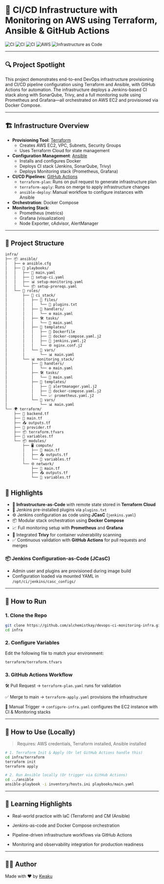 # 🚀 CI/CD Infrastructure with Monitoring on AWS using Terraform, Ansible & GitHub Actions

![CI](https://img.shields.io/github/actions/workflow/status/your-username/your-repo/tf-plan.yaml?label=Terraform%20Plan&style=for-the-badge)
![CI](https://img.shields.io/github/actions/workflow/status/your-username/your-repo/tf-apply.yaml?label=Terraform%20Apply&style=for-the-badge)
![CI](https://img.shields.io/github/actions/workflow/status/your-username/your-repo/ansible-deploy.yaml?label=Ansible%20Provisioning&style=for-the-badge)
![AWS](https://img.shields.io/badge/AWS-EC2%20%7C%20VPC%20%7C%20SG-orange?style=for-the-badge)
![Infrastructure as Code](https://img.shields.io/badge/IaC-Terraform%20%7C%20Ansible-blueviolet?style=for-the-badge)

---

## 🔍 Project Spotlight

This project demonstrates end-to-end DevOps infrastructure provisioning and CI/CD pipeline configuration using Terraform and Ansible, with GitHub Actions for automation. The infrastructure deploys a Jenkins-based CI stack along with SonarQube, Trivy, and a full monitoring suite using Prometheus and Grafana—all orchestrated on AWS EC2 and provisioned via Docker Compose.

---

## 🏗 Infrastructure Overview

- **Provisioning Tool**: [Terraform](https://www.terraform.io/)
  - Creates AWS EC2, VPC, Subnets, Security Groups
  - Uses Terraform Cloud for state management
- **Configuration Management**: [Ansible](https://www.ansible.com/)
  - Installs and configures Docker
  - Deploys CI stack (Jenkins, SonarQube, Trivy)
  - Deploys Monitoring stack (Prometheus, Grafana)
- **CI/CD Pipelines**: [GitHub Actions](https://github.com/features/actions)
  - `terraform-plan`: Runs on pull request to generate infrastructure plan
  - `terraform-apply`: Runs on merge to apply infrastructure changes
  - `ansible-deploy`: Manual workflow to configure instances with Ansible
- **Orchestration**: Docker Compose
- **Monitoring Stack**:
  - Prometheus (metrics)
  - Grafana (visualization)
  - Node Exporter, cAdvisor, AlertManager

---

## 📁 Project Structure

```bash
infra/
├── 📦 ansible/
│   ├── ⚙️ ansible.cfg
│   ├── 📜 playbooks/
│   │   ├── 🚀 main.yaml
│   │   ├── 🧱 setup-ci.yaml
│   │   ├── 📊 setup-monitoring.yaml
│   │   └── 📦 setup-prereqs.yaml
│   └── 📂 roles/
│       ├── 🧰 ci_stack/
│       │   ├── 📁 files/
│       │   │   └── 📄 plugins.txt
│       │   ├── 🔧 handlers/
│       │   │   └── ⚙️ main.yaml
│       │   ├── 🛠️ tasks/
│       │   │   └── 🔨 main.yaml
│       │   ├── 🧩 templates/
│       │   │   ├── 🐳 Dockerfile
│       │   │   ├── 🐙 docker-compose.yaml.j2
│       │   │   ├── 🧾 jenkins.yaml.j2
│       │   │   └── 🌐 nginx.conf.j2
│       │   └── 🧮 vars/
│       │       └── 📊 main.yaml
│       └── 📊 monitoring_stack/
│           ├── 🔧 handlers/
│           │   └── ⚙️ main.yaml
│           ├── 🛠️ tasks/
│           │   └── 🔨 main.yaml
│           ├── 🧩 templates/
│           │   ├── 🚨 alertmanager.yaml.j2
│           │   ├── 🐙 docker-compose.yaml.j2
│           │   └── 📈 prometheus.yaml.j2
│           └── 🧮 vars/
│               └── 📊 main.yaml
└── 🌍 terraform/
    ├── 🧭 backend.tf
    ├── 🌿 main.tf
    ├── 📤 outputs.tf
    ├── 🤝 provider.tf
    ├── 📦 terraform.tfvars
    ├── 🧮 variables.tf
    └── 📦 modules/
        ├── 🖥️ compute/
        │   ├── 🌿 main.tf
        │   ├── 📤 outputs.tf
        │   └── 🧮 variables.tf
        └── 🌐 network/
            ├── 🌿 main.tf
            ├── 📤 outputs.tf
            └── 🧮 variables.tf

```

## 📌 Highlights

- 🔐 **Infrastructure-as-Code** with remote state stored in **Terraform Cloud**
- 🧩 Jenkins pre-installed plugins via `plugins.txt`
- ⚙️ Jenkins configuration as code using **JCasC** (`jenkins.yaml`)
- 📦 Modular stack orchestration using **Docker Compose**
- 📈 Full monitoring setup with **Prometheus** and **Grafana**
- 🧪 Integrated **Trivy** for container vulnerability scanning
- ✅ Continuous validation with **GitHub Actions** for pull requests and merges

### 📦 Jenkins Configuration-as-Code (JCasC)

- Admin user and plugins are provisioned during image build
- Configuration loaded via mounted YAML in `/opt/ci/jenkins/casc_configs/`

---

## 🧪 How to Run

### 1. Clone the Repo

```bash
git clone https://github.com/alchemistkay/devops-ci-monitoring-infra.git
cd infra
```

### 2. Configure Variables
Edit the following file to match your environment:
```bash
terraform/terraform.tfvars
```

### 3. GitHub Actions Workflow
🛠️ Pull Request → `terraform-plan.yaml` runs for validation

✅ Merge to main → `terraform-apply.yaml` provisions the infrastructure

🚀 Manual Trigger → `configure-infra.yaml` configures the EC2 instance with CI & Monitoring stacks

---

## 🚀 How to Use (Locally)
> Requires: AWS credentials, Terraform installed, Ansible installed

```bash
# 1. Terraform Init & Apply (Or let GitHub Actions handle this)
cd infra/terraform
terraform init
terraform apply

# 2. Run Ansible locally (Or trigger via GitHub Actions)
cd ../ansible
ansible-playbook -i inventory/hosts.ini playbooks/main.yaml
```

---

## 🧠 Learning Highlights

- Real-world practice with IaC (Terraform) and CM (Ansible)

- Jenkins-as-code and Docker Compose orchestration

- Pipeline-driven infrastructure workflows via GitHub Actions

- Monitoring and observability integration for production readiness

---

## 🧑‍💻 Author

Made with ❤️ by [Kwaku](https://github.com/alchemistkay)


